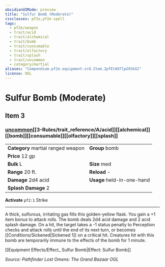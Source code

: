 ```yaml
---
obsidianUIMode: preview
title: "Sulfur Bomb (Moderate)"
cssclasses: pf2e,pf2e-spell
tags:
  - pf2e/weapon
  - trait/acid
  - trait/alchemical
  - trait/bomb
  - trait/consumable
  - trait/olfactory
  - trait/splash
  - trait/uncommon
  - category/martial
aliases: "Compendium.pf2e.equipment-srd.Item.2pfEtA97lpG93kG2"
license: OGL
---
```

# Sulfur Bomb (Moderate)
## Item 3
### [uncommon](uncommon "Uncommon Rarity Trait")[[3-Rules/trait_reference/A/acid]][[alchemical]][[bomb]][[consumable]][[olfactory]][[splash]]

|  |  |
| -- | -- |
| **Category** martial ranged weapon | **Group** bomb |
| **Price** 12 gp |  |
| **Bulk** L | **Size** med |
|**Range** 20 ft.| **Reload** -|
| **Damage** 2d4 acid  | **Usage** held-in-one-hand |
| **Splash Damage** 2 | |


**Activate** `pf2:1` Strike

* * *

A thick, sulfurous, irritating gas fills this golden-yellow flask. You gain a +1 item bonus to attack rolls. The bomb deals 2d4 acid damage and 2 acid splash damage. On a hit, the target takes a -1 status penalty to Perception checks and attack rolls until the end of its next turn, or becomes [[Conditions/Sickened|Sickened 1]] on a critical hit. Creatures hit with this bomb are temporarily immune to the effects of the bomb for 1 minute.

[[Equipment Effects/Effect_ Sulfur Bomb|Effect: Sulfur Bomb]]

*Source: Pathfinder Lost Omens: The Grand Bazaar*
*OGL*